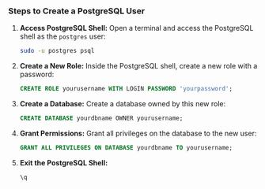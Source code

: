 ### Steps to Create a PostgreSQL User

1. **Access PostgreSQL Shell:**
   Open a terminal and access the PostgreSQL shell as the `postgres` user:

   ```sh
   sudo -u postgres psql
   ```
2. **Create a New Role:**
   Inside the PostgreSQL shell, create a new role with a password:

   ```sql
   CREATE ROLE yourusername WITH LOGIN PASSWORD 'yourpassword';
   ```
3. **Create a Database:**
   Create a database owned by this new role:

   ```sql
   CREATE DATABASE yourdbname OWNER yourusername;
   ```
4. **Grant Permissions:**
   Grant all privileges on the database to the new user:

   ```sql
   GRANT ALL PRIVILEGES ON DATABASE yourdbname TO yourusername;
   ```
5. **Exit the PostgreSQL Shell:**

   ```sql
   \q
   ```
